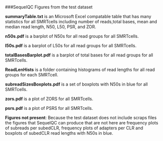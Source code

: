 ###SequelQC Figures from the test dataset

**summaryTable.txt** is an Microsoft Excel compatable table that has many statistics for all SMRTcells including number of reads,total  bases,  mean  and  median  read  length,  N50,  L50,  PSR,  and  ZOR.

**n50s.pdf** is a barplot of N50s for all read groups for all SMRTcells.

**l50s.pdf** is a barplot of L50s for all read groups for all SMRTcells.

**totalBasesBarplot.pdf** is a barplot of total bases for all read groups for all SMRTcells.

**ReadLenHists** is a folder containing histograms of read lengths for all read groups for each SMRTcell. 

**subreadSizesBoxplots.pdf** is a set of boxplots with N50s in blue for all SMRTcells.

**zors.pdf** is a plot of ZORS for all SMRTcells.

**psrs.pdf** is a plot of PSRS for all SMRTcells.

**Figures not present**:
Because the test dataset does not include scraps files the figures that SequelQC can produce that are not here are frequency plots of subreads per subedCLR, frequency plots of adapters per CLR and boxplots of subedCLR read lengths with N50s in blue.        
                         
